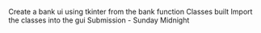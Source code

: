 Create a bank ui using tkinter from the bank function Classes built
Import the classes into the gui
Submission - Sunday Midnight
